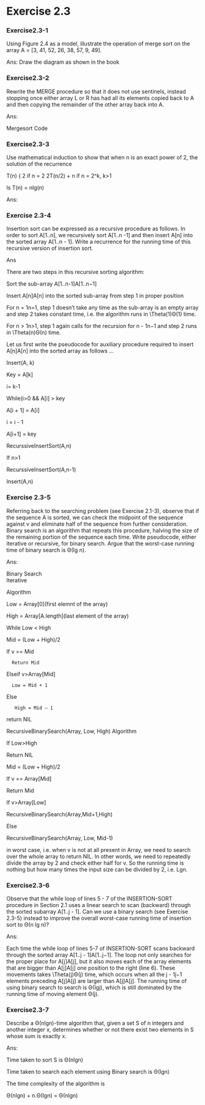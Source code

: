 # Exercise 2.3 

### Exercise2.3-1 

Using Figure 2.4 as a model, illustrate the operation of merge sort on the array A = [3, 41, 52, 26, 38, 57, 9, 49]. 

Ans: Draw the diagram as shown in the book 

### Exercise2.3-2 

Rewrite the MERGE procedure so that it does not use sentinels, instead stopping once either array L or R has had all its elements copied back to A and then copying the remainder of the other array back into A. 

Ans: 

Mergesort Code 

 

### Exercise2.3-3 

Use mathematical induction to show that when n is an exact power of 2, the solution of the recurrence  

T(n) { 2    if n = 2 
          2T(n/2) + n  if n = 2^k, k>1 

Is T(n) = nlg(n) 

Ans:  

 

### Exercise 2.3-4 

Insertion sort can be expressed as a recursive procedure as follows. In order to sort A[1..n], we recursively sort A[1..n -1] and then insert A[n] into the sorted array A[1..n - 1]. Write a recurrence for the running time of this recursive version of insertion sort. 

Ans 

There are two steps in this recursive sorting algorithm: 

Sort the sub-array A[1..n-1]A[1..n−1] 

Insert A[n]A[n] into the sorted sub-array from step 1 in proper position 

For n = 1n=1, step 1 doesn’t take any time as the sub-array is an empty array and step 2 takes constant time, i.e. the algorithm runs in \Theta(1)Θ(1) time. 

For n > 1n>1, step 1 again calls for the recursion for n - 1n−1 and step 2 runs in \Theta(n)Θ(n) time. 

Let us first write the pseudocode for auxiliary procedure required to insert A[n]A[n] into the sorted array as follows … 

Insert(A, k) 

Key = A[k] 

i= k-1 

While(i>0 && A[i] > key 

A[i + 1] = A[i] 

i = i - 1  

A[i+1] = key 

 

RecurssiveInsertSort(A,n) 

If n>1 

RecurssiveInsertSort(A,n-1) 

Insert(A,n) 

 

### Exercise 2.3-5 
Referring back to the searching problem (see Exercise 2.1-3), observe that if the sequence A is sorted, we can check the midpoint of the sequence against v and eliminate half of the sequence from further consideration. Binary search is an algorithm that repeats this procedure, halving the size of the remaining portion of the sequence each time. Write pseudocode, either iterative or recursive, for binary search. Argue that the worst-case running time of binary search is Θ(lg n). 

Ans: 

Binary Search  
Iterative  

Algorithm 

Low = Array[0](first elemnt of the array) 

High = Array[A.length](last element of the array) 

While Low < High 

   Mid = (Low + High)/2 

   If v == Mid 

      Return Mid 

   Elseif v>Array[Mid] 

      Low = Mid + 1 

   Else 

       High = Mid – 1 

return NIL 

RecursiveBinarySearch(Array, Low, High)  Algorithm  

If Low>High 

   Return NIL 

Mid = (Low + High)/2 

If v == Array[Mid] 

  Return Mid 

If v>Array[Low] 

   RecursiveBinarySearch(Array,Mid+1,High) 

Else 

   RecursiveBinarySearch(Array, Low, Mid-1) 

 

in worst case, i.e. when v is not at all present in Array, we need to search over the whole array to return NIL. In other words, we need to repeatedly divide the array by 2 and check either half for v. So the running time is nothing but how many times the input size can be divided by 2, i.e. Lgn. 

 

### Exercise2.3-6 

Observe that the while loop of lines 5 - 7 of the INSERTION-SORT procedure in Section 2.1 uses a linear search to scan (backward) through the sorted subarray A[1..j - 1]. Can we use a binary search (see Exercise 2.3-5) instead to improve the overall worst-case running time of insertion sort to Θ(n lg n)? 

Ans: 

Each time the while loop of lines 5-7 of INSERTION-SORT scans backward through the sorted array A[1..j - 1]A[1..j−1]. The loop not only searches for the proper place for A[j]A[j], but it also moves each of the array elements that are bigger than A[j]A[j] one position to the right (line 6). These movements takes \Theta(j)Θ(j) time, which occurs when all the j - 1j−1 elements preceding A[j]A[j] are larger than A[j]A[j]. The running time of using binary search to search is Θ(lgj), which is still dominated by the running time of moving element Θ(j). 

 
### Exercise2.3-7 

Describe a Θ(nlgn)-time algorithm that, given a set S of n integers and another integer x, determines whether or not there exist two elements in S whose sum is exactly x. 

Ans: 

Time taken to sort S is Θ(nlgn)  

Time taken to search each element using Binary search is Θ(lgn) 

 

The time complexity of the algorithm is  

Θ(nlgn) +  n.Θ(lgn) = Θ(nlgn)  
